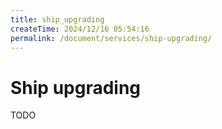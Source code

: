 ```yaml
---
title: ship_upgrading
createTime: 2024/12/16 05:54:16
permalink: /document/services/ship-upgrading/
---
```

# Ship upgrading

TODO
